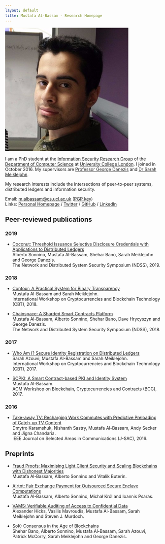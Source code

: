 ```yaml
---
layout: default
title: Mustafa Al-Bassam - Research Homepage
---
```


<img class="profile-picture" src="photo.jpg">

I am a PhD student at the [Information Security Research Group](http://sec.cs.ucl.ac.uk/) of the [Department of Computer Science](http://www.cs.ucl.ac.uk/) at [University College London](http://www.ucl.ac.uk/). I joined in October 2016. My supervisors are [Professor George Danezis](http://www0.cs.ucl.ac.uk/staff/G.Danezis/) and [Dr Sarah Meiklejohn](http://www0.cs.ucl.ac.uk/staff/S.Meiklejohn/).

My research interests include the intersections of peer-to-peer systems, distributed ledgers and information security.

Email: [m.albassam@cs.ucl.ac.uk](mailto:m.albassam@cs.ucl.ac.uk) ([PGP key](https://musalbas.com/pgp.asc))<br>
Links: [Personal Homepage](https://musalbas.com) / [Twitter](https://twitter.com/musalbas) / [GitHub](https://github.com/musalbas) / [LinkedIn](https://www.linkedin.com/in/musalbas)

## Peer-reviewed publications

### 2019

- [Coconut: Threshold Issuance Selective Disclosure Credentials with Applications to Distributed Ledgers](publications/coconut.pdf)<br>Alberto Sonnino, Mustafa Al-Bassam, Shehar Bano, Sarah Meiklejohn and George Danezis.<br>The Network and Distributed System Security Symposium (NDSS), 2019.

### 2018

- [Contour: A Practical System for Binary Transparency](publications/contour-paper.pdf)<br>Mustafa Al-Bassam and Sarah Meiklejohn.<br>International Workshop on Cryptocurrencies and Blockchain Technology (CBT), 2018.

- [Chainspace: A Sharded Smart Contracts Platform](publications/ChainspaceDL.pdf)<br>Mustafa Al-Bassam, Alberto Sonnino, Shehar Bano, Dave Hrycyszyn and George Danezis.<br>The Network and Distributed System Security Symposium (NDSS), 2018.

### 2017

- [Who Am I? Secure Identity Registration on Distributed Ledgers](publications/register-id.pdf)<br>Sarah Azouvi, Mustafa Al-Bassam and Sarah Meiklejohn.<br>International Workshop on Cryptocurrencies and Blockchain Technology (CBT), 2017.

- [SCPKI: A Smart Contract-based PKI and Identity System](publications/scpki-bcc17.pdf)<br>Mustafa Al-Bassam.<br>ACM Workshop on Blockchain, Cryptocurrencies and Contracts (BCC), 2017.

### 2016

- [Take-away TV: Recharging Work Commutes with Predictive Preloading of Catch-up TV Content](publications/takeawaytv-jsac16.pdf)<br>Dmytro Karamshuk, Nishanth Sastry, Mustafa Al-Bassam, Andy Secker and Jigna Chandaria.<br>IEEE Journal on Selected Areas in Communications (J-SAC), 2016.

## Preprints

- [Fraud Proofs: Maximising Light Client Security and Scaling Blockchains with Dishonest Majorities](publications/fraudproofs.pdf)<br>Mustafa Al-Bassam, Alberto Sonnino and Vitalik Buterin.

- [Airtnt: Fair Exchange Payment for Outsourced Secure Enclave Computations](publications/airtnt.pdf)<br>Mustafa Al-Bassam, Alberto Sonnino, Michał Król and Ioannis Psaras.

- [VAMS: Verifiable Auditing of Access to Confidential Data](publications/vams.pdf)<br>Alexander Hicks, Vasilis Mavroudis, Mustafa Al-Bassam, Sarah Meiklejohn and Steven J. Murdoch.

- [SoK: Consensus in the Age of Blockchains](publications/SoK_ConsensusBlockchains.pdf)<br>Shehar Bano, Alberto Sonnino, Mustafa Al-Bassam, Sarah Azouvi, Patrick McCorry, Sarah Meiklejohn and George Danezis.
